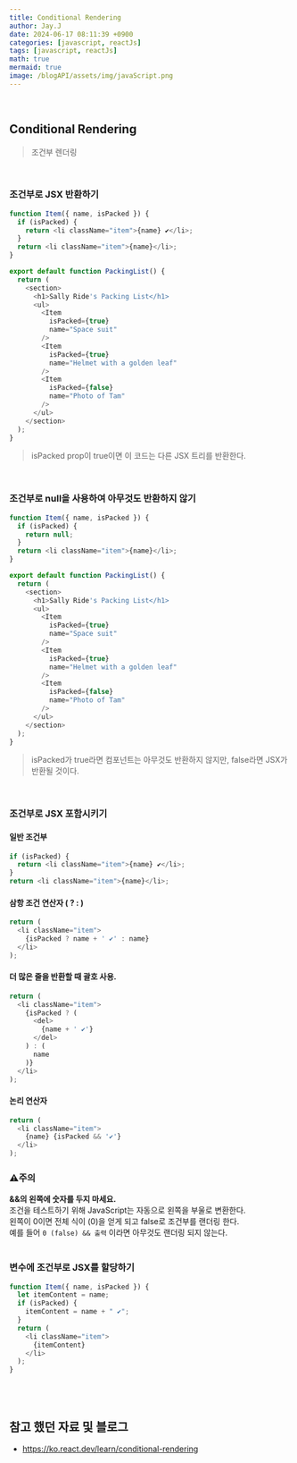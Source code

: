 ```yaml
---
title: Conditional Rendering
author: Jay.J
date: 2024-06-17 08:11:39 +0900
categories: [javascript, reactJs]
tags: [javascript, reactJs]
math: true
mermaid: true
image: /blogAPI/assets/img/javaScript.png
---
```


<br>

## Conditional Rendering
> 조건부 렌더링
<br>

### 조건부로 JSX 반환하기
```js
function Item({ name, isPacked }) {
  if (isPacked) {
    return <li className="item">{name} ✔</li>;
  }
  return <li className="item">{name}</li>;
}

export default function PackingList() {
  return (
    <section>
      <h1>Sally Ride's Packing List</h1>
      <ul>
        <Item 
          isPacked={true} 
          name="Space suit" 
        />
        <Item 
          isPacked={true} 
          name="Helmet with a golden leaf" 
        />
        <Item 
          isPacked={false} 
          name="Photo of Tam" 
        />
      </ul>
    </section>
  );
}
```
> isPacked prop이 true이면 이 코드는 다른 JSX 트리를 반환한다.

<br>

### 조건부로 null을 사용하여 아무것도 반환하지 않기
```js
function Item({ name, isPacked }) {
  if (isPacked) {
    return null;
  }
  return <li className="item">{name}</li>;
}

export default function PackingList() {
  return (
    <section>
      <h1>Sally Ride's Packing List</h1>
      <ul>
        <Item 
          isPacked={true} 
          name="Space suit" 
        />
        <Item 
          isPacked={true} 
          name="Helmet with a golden leaf" 
        />
        <Item 
          isPacked={false} 
          name="Photo of Tam" 
        />
      </ul>
    </section>
  );
}
```
> isPacked가 true라면 컴포넌트는 아무것도 반환하지 않지만, false라면 JSX가 반환될 것이다.

<br>

### 조건부로 JSX 포함시키기

#### 일반 조건부
```js
if (isPacked) {
  return <li className="item">{name} ✔</li>;
}
return <li className="item">{name}</li>;
```

#### 삼항 조건 연산자 ( ? : )
```js
return (
  <li className="item">
    {isPacked ? name + ' ✔' : name}
  </li>
);
```

#### 더 많은 줄을 반환할 때 괄호 사용.
```js
return (
  <li className="item">
    {isPacked ? (
      <del>
        {name + ' ✔'}
      </del>
    ) : (
      name
    )}
  </li>
);
```

#### 논리 연산자
```js
return (
  <li className="item">
    {name} {isPacked && '✔'}
  </li>
);
```

### ⚠️주의

<b> &&의 왼쪽에 숫자를 두지 마세요. </b><br>
조건을 테스트하기 위해 JavaScript는 자동으로 왼쪽을 부울로 변환한다.<br>
왼쪽이 0이면 전체 식이 (0)을 얻게 되고 false로 조건부를 랜더링 한다.<br>
예를 들어 ```0 (false) && 출력``` 이라면 아무것도 랜더링 되지 않는다.<br>
<br>

### 변수에 조건부로 JSX를 할당하기
```js
function Item({ name, isPacked }) {
  let itemContent = name;
  if (isPacked) {
    itemContent = name + " ✔";
  }
  return (
    <li className="item">
      {itemContent}
    </li>
  );
}
```

<br>
<br>

## 참고 했던 자료 및 블로그  
 - <a href="https://ko.react.dev/learn/conditional-rendering" target="_blank">https://ko.react.dev/learn/conditional-rendering</a>
 
